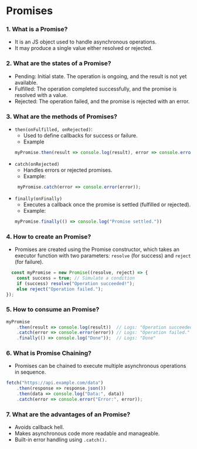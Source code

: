 # Promises

### 1. What is a Promise?
- It is an JS object used to handle asynchronous operations.
- It may produce a single value either resolved or rejected.

### 2. What are the states of a Promise?
- Pending: Initial state. The operation is ongoing, and the result is not yet available.
- Fulfilled: The operation completed successfully, and the promise is resolved with a value.
- Rejected: The operation failed, and the promise is rejected with an error.

### 3. What are the methods of Promises?
- `then(onFulfilled, onRejected)`:
   - Used to define callbacks for success or failure.
   - Example
  ```js
  myPromise.then(result => console.log(result), error => console.error(error));
  ```
- `catch(onRejected)`
  - Handles errors or rejected promises.
  - Example:
  ```js
   myPromise.catch(error => console.error(error));
  ```
- `finally(onFinally)`
  - Executes a callback once the promise is settled (fulfilled or rejected).
  - Example:
   ```js
  myPromise.finally(() => console.log("Promise settled."))
   ```

### 4. How to create an Promise?
- Promises are created using the Promise constructor, which takes an executor function with two parameters: `resolve` (for success) and `reject` (for failure).
```js
  const myPromise = new Promise((resolve, reject) => {
    const success = true; // Simulate a condition
    if (success) resolve("Operation succeeded!");
    else reject("Operation failed.");
});
```

### 5. How to consume an Promise?
```js
myPromise
    .then(result => console.log(result))  // Logs: "Operation succeeded!"
    .catch(error => console.error(error)) // Logs: "Operation failed."
    .finally(() => console.log("Done"));  // Logs: "Done"
```

### 6. What is Promise Chaining?
- Promises can be chained to execute multiple asynchronous operations in sequence.
```js
fetch("https://api.example.com/data")
    .then(response => response.json())
    .then(data => console.log("Data:", data))
    .catch(error => console.error("Error:", error));
```

### 7. What are the advantages of an Promise?
- Avoids callback hell.
- Makes asynchronous code more readable and manageable.
- Built-in error handling using `.catch().`